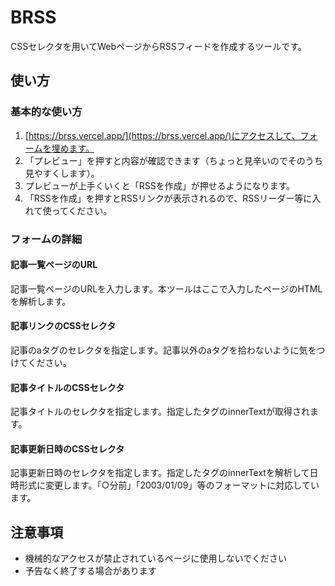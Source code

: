 # BRSS

CSSセレクタを用いてWebページからRSSフィードを作成するツールです。

## 使い方

### 基本的な使い方

1. [https://brss.vercel.app/](https://brss.vercel.app/)にアクセスして、フォームを埋めます。
2. 「プレビュー」を押すと内容が確認できます（ちょっと見辛いのでそのうち見やすくします）。
3. プレビューが上手くいくと「RSSを作成」が押せるようになります。
4. 「RSSを作成」を押すとRSSリンクが表示されるので、RSSリーダー等に入れて使ってください。

### フォームの詳細

#### 記事一覧ページのURL

記事一覧ページのURLを入力します。本ツールはここで入力したページのHTMLを解析します。

#### 記事リンクのCSSセレクタ

記事のaタグのセレクタを指定します。記事以外のaタグを拾わないように気をつけてください。

#### 記事タイトルのCSSセレクタ

記事タイトルのセレクタを指定します。指定したタグのinnerTextが取得されます。

#### 記事更新日時のCSSセレクタ

記事更新日時のセレクタを指定します。指定したタグのinnerTextを解析して日時形式に変更します。「○分前」「2003/01/09」等のフォーマットに対応しています。

## 注意事項

- 機械的なアクセスが禁止されているページに使用しないでください
- 予告なく終了する場合があります
